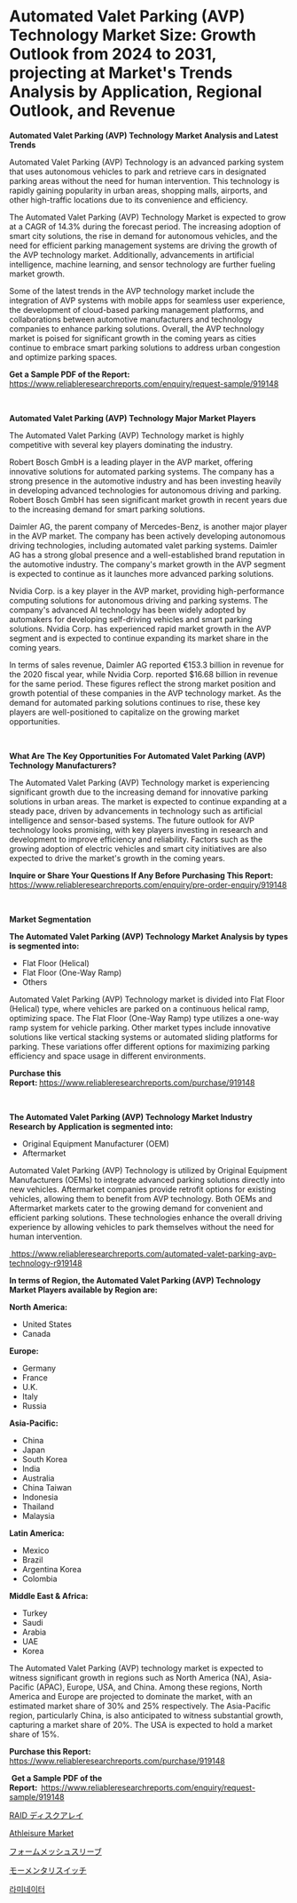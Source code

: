 <p><h1>Automated Valet Parking (AVP) Technology Market Size: Growth Outlook from 2024 to 2031, projecting at Market's Trends Analysis by Application, Regional Outlook, and Revenue</h1></p><p><strong>Automated Valet Parking (AVP) Technology Market Analysis and Latest Trends</strong></p>
<p><p>Automated Valet Parking (AVP) Technology is an advanced parking system that uses autonomous vehicles to park and retrieve cars in designated parking areas without the need for human intervention. This technology is rapidly gaining popularity in urban areas, shopping malls, airports, and other high-traffic locations due to its convenience and efficiency.</p><p>The Automated Valet Parking (AVP) Technology Market is expected to grow at a CAGR of 14.3% during the forecast period. The increasing adoption of smart city solutions, the rise in demand for autonomous vehicles, and the need for efficient parking management systems are driving the growth of the AVP technology market. Additionally, advancements in artificial intelligence, machine learning, and sensor technology are further fueling market growth.</p><p>Some of the latest trends in the AVP technology market include the integration of AVP systems with mobile apps for seamless user experience, the development of cloud-based parking management platforms, and collaborations between automotive manufacturers and technology companies to enhance parking solutions. Overall, the AVP technology market is poised for significant growth in the coming years as cities continue to embrace smart parking solutions to address urban congestion and optimize parking spaces.</p></p>
<p><strong>Get a Sample PDF of the Report:&nbsp;</strong> <a href="https://www.reliableresearchreports.com/enquiry/request-sample/919148">https://www.reliableresearchreports.com/enquiry/request-sample/919148</a></p>
<p>&nbsp;</p>
<p><strong>Automated Valet Parking (AVP) Technology Major Market Players</strong></p>
<p><p>The Automated Valet Parking (AVP) Technology market is highly competitive with several key players dominating the industry. </p><p>Robert Bosch GmbH is a leading player in the AVP market, offering innovative solutions for automated parking systems. The company has a strong presence in the automotive industry and has been investing heavily in developing advanced technologies for autonomous driving and parking. Robert Bosch GmbH has seen significant market growth in recent years due to the increasing demand for smart parking solutions.</p><p>Daimler AG, the parent company of Mercedes-Benz, is another major player in the AVP market. The company has been actively developing autonomous driving technologies, including automated valet parking systems. Daimler AG has a strong global presence and a well-established brand reputation in the automotive industry. The company's market growth in the AVP segment is expected to continue as it launches more advanced parking solutions.</p><p>Nvidia Corp. is a key player in the AVP market, providing high-performance computing solutions for autonomous driving and parking systems. The company's advanced AI technology has been widely adopted by automakers for developing self-driving vehicles and smart parking solutions. Nvidia Corp. has experienced rapid market growth in the AVP segment and is expected to continue expanding its market share in the coming years.</p><p>In terms of sales revenue, Daimler AG reported €153.3 billion in revenue for the 2020 fiscal year, while Nvidia Corp. reported $16.68 billion in revenue for the same period. These figures reflect the strong market position and growth potential of these companies in the AVP technology market. As the demand for automated parking solutions continues to rise, these key players are well-positioned to capitalize on the growing market opportunities.</p></p>
<p>&nbsp;</p>
<p><strong>What Are The Key Opportunities For Automated Valet Parking (AVP) Technology Manufacturers?</strong></p>
<p><p>The Automated Valet Parking (AVP) Technology market is experiencing significant growth due to the increasing demand for innovative parking solutions in urban areas. The market is expected to continue expanding at a steady pace, driven by advancements in technology such as artificial intelligence and sensor-based systems. The future outlook for AVP technology looks promising, with key players investing in research and development to improve efficiency and reliability. Factors such as the growing adoption of electric vehicles and smart city initiatives are also expected to drive the market's growth in the coming years.</p></p>
<p><strong>Inquire or Share Your Questions If Any Before Purchasing This Report:</strong> <a href="https://www.reliableresearchreports.com/enquiry/pre-order-enquiry/919148">https://www.reliableresearchreports.com/enquiry/pre-order-enquiry/919148</a></p>
<p>&nbsp;</p>
<p><strong>Market Segmentation</strong></p>
<p><strong>The Automated Valet Parking (AVP) Technology Market Analysis by types is segmented into:</strong></p>
<p><ul><li>Flat Floor (Helical)</li><li>Flat Floor (One-Way Ramp)</li><li>Others</li></ul></p>
<p><p>Automated Valet Parking (AVP) Technology market is divided into Flat Floor (Helical) type, where vehicles are parked on a continuous helical ramp, optimizing space. The Flat Floor (One-Way Ramp) type utilizes a one-way ramp system for vehicle parking. Other market types include innovative solutions like vertical stacking systems or automated sliding platforms for parking. These variations offer different options for maximizing parking efficiency and space usage in different environments.</p></p>
<p><strong>Purchase this Report:&nbsp;</strong><a href="https://www.reliableresearchreports.com/purchase/919148">https://www.reliableresearchreports.com/purchase/919148</a></p>
<p>&nbsp;</p>
<p><strong>The Automated Valet Parking (AVP) Technology Market Industry Research by Application is segmented into:</strong></p>
<p><ul><li>Original Equipment Manufacturer (OEM)</li><li>Aftermarket</li></ul></p>
<p><p>Automated Valet Parking (AVP) Technology is utilized by Original Equipment Manufacturers (OEMs) to integrate advanced parking solutions directly into new vehicles. Aftermarket companies provide retrofit options for existing vehicles, allowing them to benefit from AVP technology. Both OEMs and Aftermarket markets cater to the growing demand for convenient and efficient parking solutions. These technologies enhance the overall driving experience by allowing vehicles to park themselves without the need for human intervention.</p></p>
<p><a href="https://www.reliableresearchreports.com/automated-valet-parking-avp-technology-r919148">&nbsp;https://www.reliableresearchreports.com/automated-valet-parking-avp-technology-r919148</a></p>
<p><strong>In terms of Region, the Automated Valet Parking (AVP) Technology Market Players available by Region are:</strong></p>
<p>
    <p> <strong> North America: </strong>
        <ul>
            <li>United States</li>
            <li>Canada</li>
        </ul>
        </p> 
    <p> <strong> Europe: </strong>
        <ul>
            <li>Germany</li>
            <li>France</li>
            <li>U.K.</li>
            <li>Italy</li>
            <li>Russia</li>
        </ul>
        </p> 
    <p> <strong> Asia-Pacific: </strong>
        <ul>
            <li>China</li>
            <li>Japan</li>
            <li>South Korea</li>
            <li>India</li>
            <li>Australia</li>
            <li>China Taiwan</li>
            <li>Indonesia</li>
            <li>Thailand</li>
            <li>Malaysia</li>
        </ul>
        </p> 
    <p> <strong> Latin America: </strong>
        <ul>
            <li>Mexico</li>
            <li>Brazil</li>
            <li>Argentina Korea</li>
            <li>Colombia</li>
        </ul>
        </p> 
    <p> <strong> Middle East & Africa: </strong>
        <ul>
            <li>Turkey</li>
            <li>Saudi</li>
            <li>Arabia</li>
            <li>UAE</li>
            <li>Korea</li>
        </ul>
    </p>
    </p>
<p><p>The Automated Valet Parking (AVP) technology market is expected to witness significant growth in regions such as North America (NA), Asia-Pacific (APAC), Europe, USA, and China. Among these regions, North America and Europe are projected to dominate the market, with an estimated market share of 30% and 25% respectively. The Asia-Pacific region, particularly China, is also anticipated to witness substantial growth, capturing a market share of 20%. The USA is expected to hold a market share of 15%.</p></p>
<p><strong>Purchase this Report: </strong><a href="https://www.reliableresearchreports.com/purchase/919148">https://www.reliableresearchreports.com/purchase/919148</a></p>
<p>&nbsp;<strong>Get a Sample PDF of the Report:&nbsp;&nbsp;</strong><a href="https://www.reliableresearchreports.com/enquiry/request-sample/919148">https://www.reliableresearchreports.com/enquiry/request-sample/919148</a></p>
<p><strong></strong></p>
<p><p><a href="https://medium.com/@kimalker_178/raid%E3%83%87%E3%82%A3%E3%82%B9%E3%82%AF%E3%82%A2%E3%83%AC%E3%82%A4%E5%B8%82%E5%A0%B4%E3%83%AC%E3%83%9D%E3%83%BC%E3%83%88%E3%81%AF-%E3%81%93%E3%81%AE%E5%B8%82%E5%A0%B4%E3%81%AE%E6%9C%80%E6%96%B0%E3%81%AE%E3%83%88%E3%83%AC%E3%83%B3%E3%83%89%E3%81%A8%E6%88%90%E9%95%B7%E6%A9%9F%E4%BC%9A%E3%82%92%E6%98%8E%E3%82%89%E3%81%8B%E3%81%AB%E3%81%97%E3%81%BE%E3%81%99-6258e59bbe3e">RAID ディスクアレイ</a></p><p><a href="https://www.linkedin.com/pulse/athleisure-market-exploring-share-trends-future-growth-market-trac-tw0re">Athleisure Market</a></p><p><a href="https://github.com/tubbs463/Market-Research-Report-List-1/blob/main/767490661171.md">フォームメッシュスリーブ</a></p><p><a href="https://medium.com/@chelsealowe1964/%E7%9E%AC%E6%99%82%E3%82%B9%E3%82%A4%E3%83%83%E3%83%81%E5%B8%82%E5%A0%B4-%E5%B8%82%E5%A0%B4cagr-%E5%B8%82%E5%A0%B4%E3%83%88%E3%83%AC%E3%83%B3%E3%83%89-%E6%88%90%E9%95%B7%E6%88%A6%E7%95%A5%E3%81%AB%E9%96%A2%E3%81%99%E3%82%8B%E6%B4%9E%E5%AF%9F-27d4152e432a">モーメンタリスイッチ</a></p><p><a href="https://medium.com/@jeremysnyder277/%EB%9D%BC%EB%AF%B8%EB%84%A4%EC%9D%B4%ED%84%B0-%EC%8B%9C%EC%9E%A5-%EA%B7%9C%EB%AA%A8-%EB%B0%8F-%EC%8B%9C%EC%9E%A5-%EB%8F%99%ED%96%A5-%EC%99%84%EC%A0%84%ED%95%9C-%EC%82%B0%EC%97%85-%EA%B0%9C%EC%9A%94-2024-2031-4b4a1fdc72ec">라미네이터</a></p></p>